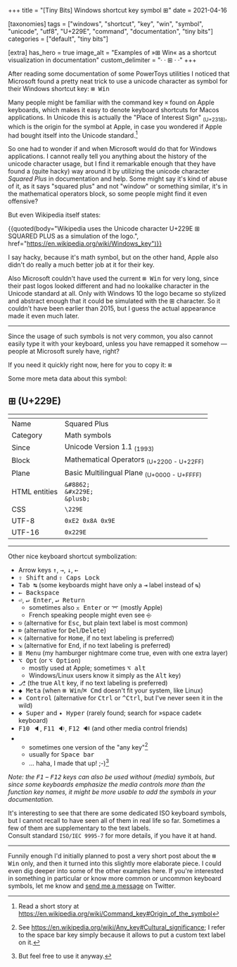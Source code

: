 +++
title = "[Tiny Bits] Windows shortcut key symbol ⊞"
date = 2021-04-16

[taxonomies]
tags = ["windows", "shortcut", "key", "win", "symbol", "unicode", "utf8", "U+229E", "command", "documentation", "tiny bits"]
categories = ["default", "tiny bits"]

[extra]
has_hero = true
image_alt = "Examples of »⊞ Win« as a shortcut visualization in documentation"
custom_delimiter = "· · ⊞ · ·"
+++

After reading some documentation of some PowerToys utilities I noticed that Microsoft found a pretty neat trick to use a unicode character as symbol for their Windows shortcut key: <kbd>⊞ Win</kbd>

<!-- more -->

Many people might be familiar with the command key `⌘` found on Apple keyboards, which makes it easy to denote keyboard shortcuts for Macos applications. In Unicode this is actually the "Place of Interest Sign" <sub>(U+2318)</sub>, which is the origin for the symbol at Apple, in case you wondered if Apple had bought itself into the Unicode standard.[^cmd]

So one had to wonder if and when Microsoft would do that for Windows applications. I cannot really tell you anything about the history of the unicode character usage, but I find it remarkable enough that they have found a (quite hacky) way around it by utilizing the unicode character _Squared Plus_ in documentation and help. Some might say it's kind of abuse of it, as it says "squared plus" and not "window" or something similar, it's in the mathematical operators block, so some people might find it even offensive?

But even Wikipedia itself states:

{{quoted(body="Wikipedia uses the Unicode character U+229E ⊞ SQUARED PLUS as a simulation of the logo.", href="https://en.wikipedia.org/wiki/Windows_key")}}

I say hacky, because it's math symbol, but on the other hand, Apple also didn't do really a much better job at it for their key.

Also Microsoft couldn't have used the current <kbd>⊞ Win</kbd> for very long, since their past logos looked different and had no lookalike character in the Unicode standard at all. Only with Windows 10 the logo became so stylized and abstract enough that it could be simulated with the ⊞ character. So it couldn't have been earlier than 2015, but I guess the actual appearance made it even much later.

-----

Since the usage of such symbols is not very common, you also cannot easily type it with your keyboard, unless you have remapped it somehow — people at Microsoft surely have, right?

If you need it quickly right now, here for you to copy it: <kbd>⊞</kbd>

Some more meta data about this symbol:

## ⊞ (U+229E)

| <!-- key --> | <!-- value --> |
| --- | --- |
| Name | Squared Plus |
| Category | Math symbols |
| Since | Unicode Version 1.1 <sub>(1993)</sub> |
| Block | Mathematical Operators <sub>(U+2200 - U+22FF)</sub> |
| Plane | Basic Multilingual Plane <sub>(U+0000 - U+FFFF)</sub> |
| HTML entities | `&#8862;`<br>`&#x229E;`<br>`&plusb;` |
| CSS | `\229E` |
| UTF-8 | `0xE2 0x8A 0x9E` |
| UTF-16 | `0x229E` |

-----

Other nice keyboard shortcut symbolization:

* Arrow keys <kbd>↑</kbd>, <kbd>→</kbd>, <kbd>↓</kbd>, <kbd>←</kbd>
* <kbd>⇧ Shift</kbd> and <kbd>⇪ Caps Lock</kbd>
* <kbd>Tab ↹</kbd> (some keyboards might have only a <kbd>⇥</kbd> label instead of `↹`)
* <kbd>← Backspace</kbd>
* <kbd>⏎</kbd>, <kbd>↵ Enter</kbd>, <kbd>↵ Return</kbd>
  * sometimes also <kbd>⌅ Enter</kbd> or <kbd>⌤</kbd> (mostly Apple)
  * French speaking people might even see <kbd>⎆</kbd>
* <kbd>⎋</kbd> (alternative for <kbd>Esc</kbd>, but plain text label is most common)
* <kbd>⌦</kbd> (alternative for <kbd>Del</kbd>/<kbd>Delete</kbd>)
* <kbd>⇱</kbd> (alternative for <kbd>Home</kbd>, if no text labeling is preferred)
* <kbd>⇲</kbd> (alternative for <kbd>End</kbd>, if no text labeling is preferred)
* <kbd>≣ Menu</kbd> (my hamburger nightmare come true, even with one extra layer)
* <kbd>⌥ Opt</kbd> (or <kbd>⌥ Option</kbd>)
  * mostly used at Apple; sometimes <kbd>⌥ alt</kbd>
  * Windows/Linux users know it simply as the <kbd>Alt</kbd> key)
* <kbd>⎇</kbd> (the true <kbd>Alt</kbd> key, if no text labeling is preferred)
* <kbd>◆ Meta</kbd> (when <kbd>⊞ Win</kbd>/<kbd>⌘ Cmd</kbd> doesn't fit your system, like Linux)
* <kbd>⎈ Control</kbd> (alternative for <kbd>Ctrl</kbd> or <kbd>^Ctrl</kbd>, but I've never seen it in the wild)
* <kbd>❖ Super</kbd> and <kbd>✦ Hyper</kbd> (rarely found; search for »space cadet« keyboard)
* <kbd>F10 🔈</kbd>, <kbd>F11 🔉</kbd>, <kbd>F12 🔊</kbd> (and other media control friends)
* <kbd>         </kbd>
  * sometimes one version of the "any key"[^ak]
  * usually for <kbd>Space bar</kbd>
  * … haha, I made that up! ;-)[^spb]

_Note: the <kbd>F1</kbd> – <kbd>F12</kbd> keys can also be used without (media) symbols, but since some keyboards emphasize the media controls more than the function key names, it might be more usable to add the symbols in your documentation._

It's interesting to see that there are some dedicated ISO keyboard symbols, but I cannot recall to have seen all of them in real life so far. Sometimes a few of them are supplementary to the text labels. <br>Consult standard `ISO/IEC 9995-7` for more details, if you have it at hand.

-----

Funnily enough I'd initially planned to post a very short post about the <kbd>⊞ Win</kbd> only, and then it turned into this slightly more elaborate piece. I could even dig deeper into some of the other examples here. If you're interested in something in particular or know more common or uncommon keyboard symbols, let me know and [send me a message] on Twitter.

[^cmd]: Read a short story at <https://en.wikipedia.org/wiki/Command_key#Origin_of_the_symbol>

[^ak]: See <https://en.wikipedia.org/wiki/Any_key#Cultural_significance>; I refer to the space bar key simply because it allows to put a custom text label on it.

[^spb]: But feel free to use it anyway.

[send me a message]: https://twitter.com/asaaki
